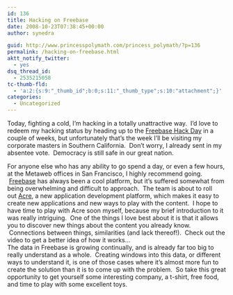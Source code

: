 ```yaml
---
id: 136
title: Hacking on Freebase
date: 2008-10-23T07:38:45+00:00
author: synedra

guid: http://www.princesspolymath.com/princess_polymath/?p=136
permalink: /hacking-on-freebase.html
aktt_notify_twitter:
  - yes
dsq_thread_id:
  - 2535215058
tc-thumb-fld:
  - 'a:2:{s:9:"_thumb_id";b:0;s:11:"_thumb_type";s:10:"attachment";}'
categories:
  - Uncategorized
---
```

Today, fighting a cold, I&#8217;m hacking in a totally unattractive way.  I&#8217;d love to redeem my hacking status by heading up to the [Freebase Hack Day](http://blog.freebase.com/2008/10/21/freebase-hack-day-signups-are-open/) in a couple of weeks, but unfortunately that&#8217;s the week I&#8217;ll be visiting my corporate masters in Southern California.  Don&#8217;t worry, I already sent in my absentee vote.  Democracy is still safe in our great nation. 

<div>
</div>

<div>
  For anyone else who has any ability to go spend a day, or even a few hours, at the Metaweb offices in San Francisco, I highly recommend going.  <a href="http://www.freebase.com">Freebase</a> has always been a cool platform, but it&#8217;s suffered somewhat from being overwhelming and difficult to approach.  The team is about to roll out <a href="http://blog.freebase.com/2008/04/30/previewing-acre-a-freebase-app-builder/">Acre</a>, a new application development platform, which makes it easy to create new applications and new ways to play with the content.  I hope to have time to play with Acre soon myself, because my brief introduction to it was really intriguing.  One of the things I love best about it is that it allows you to discover new things about the content you already know.  Connections between things, similarities (and lack thereof!).  Check out the video to get a better idea of how it works&#8230; 
</div>

<div>
</div>

<div>
  The data in Freebase is growing continually, and is already far too big to really understand as a whole.  Creating windows into this data, or different ways to understand it, is one of those cases where it&#8217;s almost more fun to create the solution than it is to come up with the problem.  So take this great opportunity to get yourself some interesting company, a t-shirt, free food, and time to play with some excellent toys.
</div>